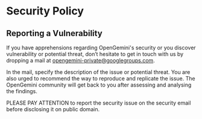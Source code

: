 # Security Policy

## Reporting a Vulnerability

If you have apprehensions regarding OpenGemini's security or you discover vulnerability or potential threat, don’t hesitate to get in touch with us by dropping a mail at opengemini-private@googlegroups.com.

In the mail, specify the description of the issue or potential threat. You are also urged to recommend the way to reproduce and replicate the issue. The OpenGemini community will get back to you after assessing and analysing the findings.

PLEASE PAY ATTENTION to report the security issue on the security email before disclosing it on public domain.
